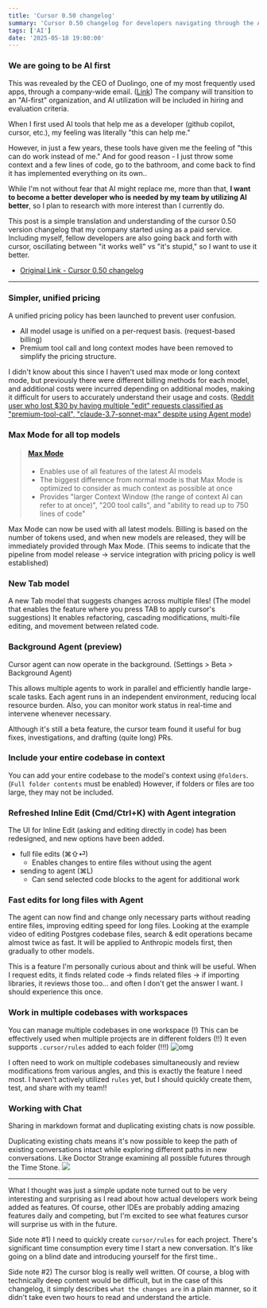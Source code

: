 ```yaml
---
title: 'Cursor 0.50 changelog'
summary: 'Cursor 0.50 changelog for developers navigating through the AI era'
tags: ['AI']
date: '2025-05-18 19:00:00'
---
```


### We are going to be AI first

This was revealed by the CEO of Duolingo, one of my most frequently used apps, through a company-wide email. ([Link](https://www.linkedin.com/posts/duolingo_below-is-an-all-hands-email-from-our-activity-7322560534824865792-l9vh?utm_source=share&utm_medium=member_desktop&rcm=ACoAAEKLTvsB-PmtVOClCaU8HcMHmXT-4d8leSw))
The company will transition to an "AI-first" organization, and AI utilization will be included in hiring and evaluation criteria.

When I first used AI tools that help me as a developer (github copilot, cursor, etc.), my feeling was literally "this can help me."

However, in just a few years, these tools have given me the feeling of "this can do work instead of me."
And for good reason - I just throw some context and a few lines of code, go to the bathroom, and come back to find it has implemented everything on its own..

While I'm not without fear that AI might replace me, more than that, **I want to become a better developer who is needed by my team by utilizing AI better**, so I plan to research with more interest than I currently do.

This post is a simple translation and understanding of the cursor 0.50 version changelog that my company started using as a paid service. Including myself, fellow developers are also going back and forth with cursor, oscillating between "it works well" vs "it's stupid," so I want to use it better.

- [Original Link - Cursor 0.50 changelog](https://www.cursor.com/changelog/0-50)
---

### Simpler, unified pricing

A unified pricing policy has been launched to prevent user confusion.
- All model usage is unified on a per-request basis. (request-based billing)
- Premium tool call and long context modes have been removed to simplify the pricing structure.

I didn't know about this since I haven't used max mode or long context mode, but previously there were different billing methods for each model, and additional costs were incurred depending on additional modes, making it difficult for users to accurately understand their usage and costs.
([Reddit user who lost $30 by having multiple "edit" requests classified as "premium-tool-call", "claude-3.7-sonnet-max" despite using Agent mode](https://www.reddit.com/r/ClaudeAI/comments/1jm4zo4/is_anyone_else_getting_overcharged_on_cursorai_i/?utm_source=chatgpt.com))

### Max Mode for all top models

> #### [Max Mode](https://docs.cursor.com/context/max-mode)
> - Enables use of all features of the latest AI models
> - The biggest difference from normal mode is that Max Mode is optimized to consider as much context as possible at once
> - Provides "larger Context Window (the range of context AI can refer to at once)", "200 tool calls", and "ability to read up to 750 lines of code"

Max Mode can now be used with all latest models.
Billing is based on the number of tokens used, and when new models are released, they will be immediately provided through Max Mode.
(This seems to indicate that the pipeline from model release → service integration with pricing policy is well established)

### New Tab model

A new Tab model that suggests changes across multiple files!
(The model that enables the feature where you press TAB to apply cursor's suggestions)
It enables refactoring, cascading modifications, multi-file editing, and movement between related code.

### Background Agent (preview)

Cursor agent can now operate in the background. (Settings > Beta > Background Agent)

This allows multiple agents to work in parallel and efficiently handle large-scale tasks. Each agent runs in an independent environment, reducing local resource burden. Also, you can monitor work status in real-time and intervene whenever necessary.

Although it's still a beta feature, the cursor team found it useful for bug fixes, investigations, and drafting (quite long) PRs.

### Include your entire codebase in context

You can add your entire codebase to the model's context using `@folders`.
(`Full folder contents` must be enabled)
However, if folders or files are too large, they may not be included.

### Refreshed Inline Edit (Cmd/Ctrl+K) with Agent integration

The UI for Inline Edit (asking and editing directly in code) has been redesigned, and new options have been added.

- full file edits (⌘⇧⏎)
  - Enables changes to entire files without using the agent
- sending to agent (⌘L)
  - Can send selected code blocks to the agent for additional work

### Fast edits for long files with Agent

The agent can now find and change only necessary parts without reading entire files, improving editing speed for long files.
Looking at the example video of editing Postgres codebase files, search & edit operations became almost twice as fast.
It will be applied to Anthropic models first, then gradually to other models.

This is a feature I'm personally curious about and think will be useful. When I request edits, it finds related code → finds related files → if importing libraries, it reviews those too... and often I don't get the answer I want. I should experience this once.

### Work in multiple codebases with workspaces

You can manage multiple codebases in one workspace (!) This can be effectively used when multiple projects are in different folders (!!) It even supports `.cursor/rules` added to each folder (!!!)
![omg](https://pbs.twimg.com/media/FFjWQ78WUAME5w-?format=jpg&name=large)

I often need to work on multiple codebases simultaneously and review modifications from various angles, and this is exactly the feature I need most. I haven't actively utilized `rules` yet, but I should quickly create them, test, and share with my team!!

### Working with Chat

Sharing in markdown format and duplicating existing chats is now possible.

Duplicating existing chats means it's now possible to keep the path of existing conversations intact while exploring different paths in new conversations. Like Doctor Strange examining all possible futures through the Time Stone.
![](https://static1.cbrimages.com/wordpress/wp-content/uploads/2018/05/Avengers-Infinity-War-Doctor-Strange-Time-Stone.jpg?q=50&fit=crop&w=1140&h=&dpr=1.5)

---

What I thought was just a simple update note turned out to be very interesting and surprising as I read about how actual developers work being added as features. Of course, other IDEs are probably adding amazing features daily and competing, but I'm excited to see what features cursor will surprise us with in the future.

Side note #1) I need to quickly create `cursor/rules` for each project. There's significant time consumption every time I start a new conversation. It's like going on a blind date and introducing yourself for the first time..

Side note #2) The cursor blog is really well written. Of course, a blog with technically deep content would be difficult, but in the case of this changelog, it simply describes `what the changes are` in a plain manner, so it didn't take even two hours to read and understand the article.